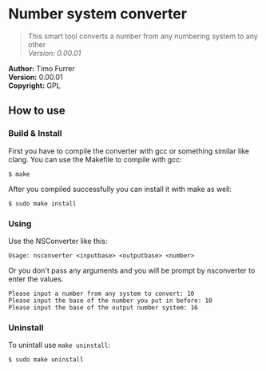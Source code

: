 # Number system converter
> This smart tool converts a number from any numbering system to any other<br />
> *Version: 0.00.01*

**Author:** Timo Furrer<br />
**Version:** 0.00.01<br />
**Copyright:** GPL<br />

## How to use

### Build & Install
First you have to compile the converter with gcc or something similar like clang.
You can use the Makefile to compile with gcc:

    $ make

After you compiled successfully you can install it with make as well:

    $ sudo make install

### Using
Use the NSConverter like this:

    Usage: nsconverter <inputbase> <outputbase> <number>

Or you don't pass any arguments and you will be prompt by nsconverter to enter the values.

    Please input a number from any system to convert: 10
    Please input the base of the number you put in before: 10
    Please input the base of the output number system: 16

### Uninstall
To unintall use `make uninstall`:

    $ sudo make uninstall
